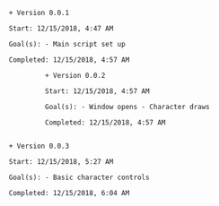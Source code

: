          + Version 0.0.1

         Start: 12/15/2018, 4:47 AM

         Goal(s): - Main script set up

         Completed: 12/15/2018, 4:57 AM

                  + Version 0.0.2

                  Start: 12/15/2018, 4:57 AM

                  Goal(s): - Window opens - Character draws

                  Completed: 12/15/2018, 4:57 AM


         + Version 0.0.3

         Start: 12/15/2018, 5:27 AM

         Goal(s): - Basic character controls

         Completed: 12/15/2018, 6:04 AM
